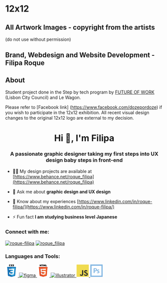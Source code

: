 # 12x12

## All Artwork Images - copyright from the artists 
(do not use without permission)

## Brand, Webdesign and Website Development - Filipa Roque

## About
Student project done in the Step by tech program by [FUTURE OF WORK](https://pages.github.com/](https://www.linkedin.com/showcase/futureofworklisboa/)https://www.linkedin.com/showcase/futureofworklisboa/) (Lisbon City Council) and Le Wagon. 

Please refer to [Facebook link] (https://www.facebook.com/dozepordoze) if you wish to participate in the 12x12 exhibition.
All recent visual design changes to the original 12x12 logo are external to my decision. 

<h1 align="center">Hi 👋, I'm Filipa</h1>
<h3 align="center">A passionate graphic designer taking my first steps into UX design baby steps in front-end</h3>

- 👨‍💻 My design projects are available at [https://www.behance.net/roque_filipa](https://www.behance.net/roque_filipa)

- 💬 Ask me about **graphic design and UX design**

- 📄 Know about my experiences [https://www.linkedin.com/in/roque-filipa/](https://www.linkedin.com/in/roque-filipa/)

- ⚡ Fun fact **I am studying business level Japanese**

<h3 align="left">Connect with me:</h3>
<p align="left">
<a href="https://linkedin.com/in/roque-filipa" target="blank"><img align="center" src="https://raw.githubusercontent.com/rahuldkjain/github-profile-readme-generator/master/src/images/icons/Social/linked-in-alt.svg" alt="roque-filipa" height="30" width="40" /></a>
<a href="https://www.behance.net/roque_filipa" target="blank"><img align="center" src="https://raw.githubusercontent.com/rahuldkjain/github-profile-readme-generator/master/src/images/icons/Social/behance.svg" alt="roque_filipa" height="30" width="40" /></a>
</p>

<h3 align="left">Languages and Tools:</h3>
<p align="left"> <a href="https://www.w3schools.com/css/" target="_blank" rel="noreferrer"> <img src="https://raw.githubusercontent.com/devicons/devicon/master/icons/css3/css3-original-wordmark.svg" alt="css3" width="40" height="40"/> </a> <a href="https://www.figma.com/" target="_blank" rel="noreferrer"> <img src="https://www.vectorlogo.zone/logos/figma/figma-icon.svg" alt="figma" width="40" height="40"/> </a> <a href="https://www.w3.org/html/" target="_blank" rel="noreferrer"> <img src="https://raw.githubusercontent.com/devicons/devicon/master/icons/html5/html5-original-wordmark.svg" alt="html5" width="40" height="40"/> </a> <a href="https://www.adobe.com/in/products/illustrator.html" target="_blank" rel="noreferrer"> <img src="https://www.vectorlogo.zone/logos/adobe_illustrator/adobe_illustrator-icon.svg" alt="illustrator" width="40" height="40"/> </a> <a href="https://developer.mozilla.org/en-US/docs/Web/JavaScript" target="_blank" rel="noreferrer"> <img src="https://raw.githubusercontent.com/devicons/devicon/master/icons/javascript/javascript-original.svg" alt="javascript" width="40" height="40"/> </a> <a href="https://www.photoshop.com/en" target="_blank" rel="noreferrer"> <img src="https://raw.githubusercontent.com/devicons/devicon/master/icons/photoshop/photoshop-line.svg" alt="photoshop" width="40" height="40"/> </a> </p>
